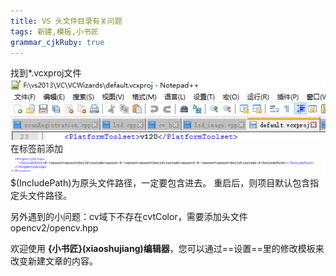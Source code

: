 ```yaml
---
title: VS 头文件目录有关问题 
tags: 新建,模板,小书匠
grammar_cjkRuby: true
---
```

找到*.vcxproj文件
![enter description here][1]
在</project>标签前添加
![enter description here][2]
$(IncludePath)为原头文件路径，一定要包含进去。
重启后，则项目默认包含指定头文件路径。

另外遇到的小问题：cv域下不存在cvtColor，需要添加头文件 opencv2/opencv.hpp

欢迎使用 **{小书匠}(xiaoshujiang)编辑器**，您可以通过==设置==里的修改模板来改变新建文章的内容。


  [1]: ./images/1496427867486.jpg "1496427867486.jpg"
  [2]: ./images/1496427911331.jpg "1496427911331.jpg"
  [3]: ./images/1496428618679.jpg "1496428618679.jpg"
